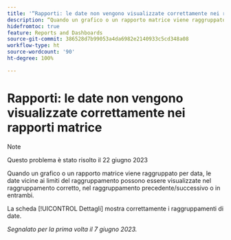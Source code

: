 ```yaml
---
title: '“Rapporti: le date non vengono visualizzate correttamente nei rapporti matrice”'
description: “Quando un grafico o un rapporto matrice viene raggruppato per data, le date vicine ai limiti del raggruppamento possono essere visualizzate nel raggruppamento corretto, nel raggruppamento precedente/successivo o in entrambi”.
hidefromtoc: true
feature: Reports and Dashboards
source-git-commit: 386528d7b99053a4da6982e2140933c5cd348a08
workflow-type: ht
source-wordcount: '90'
ht-degree: 100%

---
```



# Rapporti: le date non vengono visualizzate correttamente nei rapporti matrice

>[!NOTE]
>
> Questo problema è stato risolto il 22 giugno 2023

Quando un grafico o un rapporto matrice viene raggruppato per data, le date vicine ai limiti del raggruppamento possono essere visualizzate nel raggruppamento corretto, nel raggruppamento precedente/successivo o in entrambi.

La scheda [!UICONTROL Dettagli] mostra correttamente i raggruppamenti di date.

_Segnalato per la prima volta il 7 giugno 2023._

